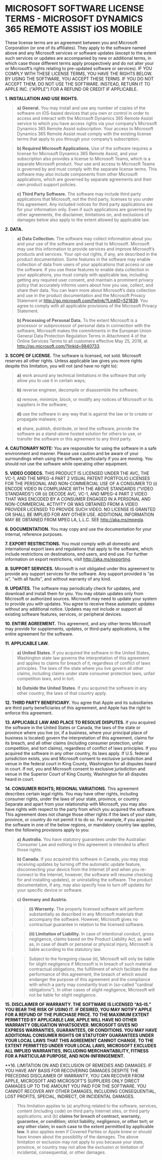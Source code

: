 

# MICROSOFT SOFTWARE LICENSE TERMS - MICROSOFT DYNAMICS 365 REMOTE ASSIST iOS MOBILE

These license terms are an agreement between you and Microsoft Corporation (or one of its affiliates). They apply to the software named
above and any Microsoft services or software updates (except to the extent such services or updates are accompanied by new or 
additional terms, in which case those different terms apply prospectively and do not alter your or Microsoft’s rights relating to 
pre-updated software or services). IF YOU COMPLY WITH THESE LICENSE TERMS, YOU HAVE THE RIGHTS BELOW. BY USING THE SOFTWARE, 
YOU ACCEPT THESE TERMS. IF YOU DO NOT ACCEPT THEM, DO NOT USE THE SOFTWARE. INSTEAD, RETURN IT TO APPLE INC. ("APPLE") FOR A REFUND 
OR CREDIT IF APPLICABLE.

**1. INSTALLATION AND USE RIGHTS.**

> **a) General.** You may install and use any number of copies of the software on iOS-based devices that you own or control in order to
access and interact with the Microsoft Dynamics 365 Remote Assist service to which you have access rights via your company’s Microsoft
Dynamics 365 Remote Assist subscription. Your access to Microsoft Dynamics 365 Remote Assist must comply with the existing license 
terms that apply to you through your company’s subscription.

> **b) Required Microsoft Applications.** Use of the software requires a license for Microsoft Dynamics 365 Remote Assist, and your subscription also provides a license to Microsoft Teams, which is a separate Microsoft product. Your use and access to Microsoft Teams is governed by and must comply with the separate license terms. This software may also include components from other Microsoft applications, which are governed by separate agreements and their own product support policies.

> **c) Third Party Software.** The software may include third party applications that Microsoft, not the third party, licenses to you under this agreement. Any included notices for third party applications are for your information only. Even if such applications are governed by other agreements, the disclaimer, limitations on, and exclusions of damages below also apply to the extent allowed by applicable law.

**2. DATA.**

> **a) Data Collection.** The software may collect information about you and your use of the software and send that to Microsoft. Microsoft may use this information to provide services and improve Microsoft’s products and services. Your opt-out rights, if any, are described in the product documentation. Some features in the software may enable collection of data from users of your applications that access or use the software. If you use these features to enable data collection in your applications, you must comply with applicable law, including getting any required user consent, and maintain a prominent privacy policy that accurately informs users about how you use, collect, and share their data. You can learn more about Microsoft’s data collection and use in the product documentation and the Microsoft Privacy Statement at http://go.microsoft.com/fwlink/?LinkID=521839. You agree to comply with all applicable provisions of the Microsoft Privacy Statement.

> **b) Processing of Personal Data.** To the extent Microsoft is a processor or subprocessor of personal data in connection with the software, Microsoft makes the commitments in the European Union General Data Protection Regulation Terms in Attachment 4 of the Online Services Terms to all customers effective May 25, 2018, at http://go.microsoft.com/?linkid=9840733.

**3. SCOPE OF LICENSE.** The software is licensed, not sold. Microsoft reserves all other rights. Unless applicable law gives you more rights despite this limitation, you will not (and have no right to):

> **a)** work around any technical limitations in the software that only allow you to use it in certain ways;

> **b)** reverse engineer, decompile or disassemble the software;

> **c)** remove, minimize, block, or modify any notices of Microsoft or its suppliers in the software;

> **d)** use the software in any way that is against the law or to create or propagate malware; or

> **e)** share, publish, distribute, or lend the software, provide the software as a stand-alone hosted solution for others to use, or transfer the software or this agreement to any third party.

**4. CAUTIONARY NOTE:** You are responsible for using the software in a safe environment and manner. Please use caution and be aware of your surroundings when using the software, particularly if you are moving. You should not use the software while operating other equipment.

**5. VIDEO CODECS.** THIS PRODUCT IS LICENSED UNDER THE AVC, THE VC-1, AND THE MPEG-4 PART 2 VISUAL PATENT PORTFOLIO LICENSES FOR THE PERSONAL AND NON-COMMERCIAL USE OF A CONSUMER TO (i) ENCODE VIDEO IN COMPLIANCE WITH THE ABOVE STANDARDS (“VIDEO STANDARDS”) OR (ii) DECODE AVC, VC-1, AND MPEG-4 PART 2 VIDEO THAT WAS ENCODED BY A CONSUMER ENGAGED IN A PERSONAL AND NON-COMMERCIAL ACTIVITY OR WAS OBTAINED FROM A VIDEO PROVIDER LICENSED TO PROVIDE SUCH VIDEO. NO LICENSE IS GRANTED OR SHALL BE IMPLIED FOR ANY OTHER USE. ADDITIONAL INFORMATION MAY BE OBTAINED FROM MPEG LA, L.L.C. SEE http://aka.ms/mpegla.

**6. DOCUMENTATION.** You may copy and use the documentation for your internal, reference purposes.

**7. EXPORT RESTRICTIONS.** You must comply with all domestic and international export laws and regulations that apply to the software, which include restrictions on destinations, end users, and end use. For further information on export restrictions, visit http://aka.ms/exporting.

**8. SUPPORT SERVICES.** Microsoft is not obligated under this agreement to provide any support services for the software. Any support provided is “as is”, “with all faults”, and without warranty of any kind.

**9. UPDATES.** The software may periodically check for updates, and download and install them for you. You may obtain updates only from Microsoft or authorized sources. Microsoft may need to update your system to provide you with updates. You agree to receive these automatic updates without any additional notice. Updates may not include or support all existing software features, services, or peripheral devices.

**10. ENTIRE AGREEMENT.** This agreement, and any other terms Microsoft may provide for supplements, updates, or third-party applications, is the entire agreement for the software.

**11. APPLICABLE LAW.**

> **a) United States.** If you acquired the software in the United States, Washington state law governs the interpretation of this agreement and applies to claims for breach of it, regardless of conflict of laws principles. The laws of the state where you live govern all other claims, including claims under state consumer protection laws, unfair competition laws, and in tort.

> **b) Outside the United States.** If you acquired the software in any other country, the laws of that country apply.

**12. THIRD PARTY BENEFICIARY.** You agree that Apple and its subsidiaries are third party beneficiaries of this agreement, and Apple has the right to enforce this agreement.

**13. APPLICABLE LAW AND PLACE TO RESOLVE DISPUTES.** If you acquired the software in the United States or Canada, the laws of the state or province where you live (or, if a business, where your principal place of business is located) govern the interpretation of this agreement, claims for its breach, and all other claims (including consumer protection, unfair competition, and tort claims), regardless of conflict of laws principles. If you acquired the software in any other country, its laws apply. If U.S. federal jurisdiction exists, you and Microsoft consent to exclusive jurisdiction and venue in the federal court in King County, Washington for all disputes heard in court. If not, you and Microsoft consent to exclusive jurisdiction and venue in the Superior Court of King County, Washington for all disputes heard in court.

**14. CONSUMER RIGHTS; REGIONAL VARIATIONS.** This agreement describes certain legal rights. You may have other rights, including consumer rights, under the laws of your state, province, or country. Separate and apart from your relationship with Microsoft, you may also have rights with respect to the party from which you acquired the software. This agreement does not change those other rights if the laws of your state, province, or country do not permit it to do so. For example, if you acquired the software in one of the below regions, or mandatory country law applies, then the following provisions apply to you:

> **a) Australia.** You have statutory guarantees under the Australian Consumer Law and nothing in this agreement is intended to affect those rights.

> **b) Canada.** If you acquired this software in Canada, you may stop receiving updates by turning off the automatic update feature, disconnecting your device from the Internet (if and when you re-connect to the Internet, however, the software will resume checking for and installing updates), or uninstalling the software. The product documentation, if any, may also specify how to turn off updates for your specific device or software.

> **c) Germany and Austria.**

>> **(i) Warranty.** The properly licensed software will perform substantially as described in any Microsoft materials that accompany the software. However, Microsoft gives no contractual guarantee in relation to the licensed software.

>> **(ii) Limitation of Liability.** In case of intentional conduct, gross negligence, claims based on the Product Liability Act, as well as, in case of death or personal or physical injury, Microsoft is liable according to the statutory law.

>> Subject to the foregoing clause (ii), Microsoft will only be liable for slight negligence if Microsoft is in breach of such material contractual obligations, the fulfillment of which facilitate the due performance of this agreement, the breach of which would endanger the purpose of this agreement and the compliance with which a party may constantly trust in (so-called "cardinal obligations"). In other cases of slight negligence, Microsoft will not be liable for slight negligence.

**15.	DISCLAIMER OF WARRANTY. THE SOFTWARE IS LICENSED “AS-IS.” YOU BEAR THE RISK OF USING IT. IF DESIRED, YOU MAY NOTIFY APPLE FOR A REFUND OF THE PURCHASE PRICE. TO THE MAXIMUM EXTENT PERMITTED BY APPLICABLE LAW, APPLE WILL HAVE NO OTHER WARRANTY OBLIGATION WHATSOEVER. MICROSOFT GIVES NO EXPRESS WARRANTIES, GUARANTEES, OR CONDITIONS. YOU MAY HAVE ADDITIONAL CONSUMER RIGHTS OR STATUTORY GUARANTEES UNDER YOUR LOCAL LAWS THAT THIS AGREEMENT CANNOT CHANGE. TO THE EXTENT PERMITTED UNDER YOUR LOCAL LAWS, MICROSOFT EXCLUDES ALL IMPLIED WARRANTIES, INCLUDING MERCHANTABILITY, FITNESS FOR A PARTICULAR PURPOSE, AND NON-INFRINGEMENT.**

**16.	LIMITATION ON AND EXCLUSION OF REMEDIES AND DAMAGES. IF YOU HAVE ANY BASIS FOR RECOVERING DAMAGES DESPITE THE PRECEDING DISCLAIMER OF WARRANTY, YOU CAN RECOVER FROM APPLE, MICROSOFT AND MICROSOFT’S SUPPLIERS ONLY DIRECT DAMAGES UP TO THE AMOUNT YOU PAID FOR THE SOFTWARE. YOU CANNOT RECOVER ANY OTHER DAMAGES, INCLUDING CONSEQUENTIAL, LOST PROFITS, SPECIAL, INDIRECT, OR INCIDENTAL DAMAGES.

> This limitation applies to (a) anything related to the software, services, content (including code) on third party Internet sites, or third party applications; and (b) **claims for breach of contract, warranty, guarantee, or condition; strict liability, negligence, or other tort; or any other claim; in each case to the extent permitted by applicable law.** It also applies even if Covered Parties or Apple knew or should have known about the possibility of the damages. The above limitation or exclusion may not apply to you because your state, province, or country may not allow the exclusion or limitation of incidental, consequential, or other damages.







	
